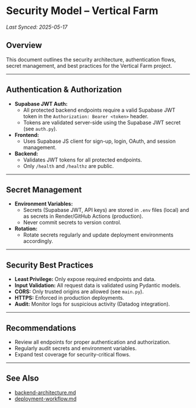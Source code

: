 # Security Model – Vertical Farm

_Last Synced: 2025-05-17_

## Overview
This document outlines the security architecture, authentication flows, secret management, and best practices for the Vertical Farm project.

---

## Authentication & Authorization
- **Supabase JWT Auth:**
  - All protected backend endpoints require a valid Supabase JWT token in the `Authorization: Bearer <token>` header.
  - Tokens are validated server-side using the Supabase JWT secret (see `auth.py`).
- **Frontend:**
  - Uses Supabase JS client for sign-up, login, OAuth, and session management.
- **Backend:**
  - Validates JWT tokens for all protected endpoints.
  - Only `/health` and `/healthz` are public.

---

## Secret Management
- **Environment Variables:**
  - Secrets (Supabase JWT, API keys) are stored in `.env` files (local) and as secrets in Render/GitHub Actions (production).
  - Never commit secrets to version control.
- **Rotation:**
  - Rotate secrets regularly and update deployment environments accordingly.

---

## Security Best Practices
- **Least Privilege:** Only expose required endpoints and data.
- **Input Validation:** All request data is validated using Pydantic models.
- **CORS:** Only trusted origins are allowed (see `main.py`).
- **HTTPS:** Enforced in production deployments.
- **Audit:** Monitor logs for suspicious activity (Datadog integration).

---

## Recommendations
- Review all endpoints for proper authentication and authorization.
- Regularly audit secrets and environment variables.
- Expand test coverage for security-critical flows.

---

## See Also
- [backend-architecture.md](./backend-architecture.md)
- [deployment-workflow.md](./deployment-workflow.md) 
